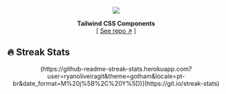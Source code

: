 <div align="center">

[![][logo-url]][repo-url]  

**Tailwind CSS Components**  
[ [See repo ↗︎][repo-url] ]
  

</div>

## 🔥 Streak Stats
<p align="center">(https://github-readme-streak-stats.herokuapp.com?user=ryanoliveiragit&theme=gotham&locale=pt-br&date_format=M%20j%5B%2C%20Y%5D)](https://git.io/streak-stats)</p>


[logo-url]: https://cdn.discordapp.com/attachments/1017140236528140318/1017979869885366272/ryanvs2.png
[repo-url]: https://github.com/saadeghi/daisyui
[banner-url]: https://raw.githubusercontent.com/saadeghi/files/main/daisyui/card-3.png
